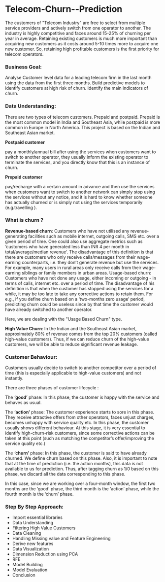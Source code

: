 # Telecom-Churn--Prediction
The customers of "Telecom Industry" are free to select from multiple service providers and actively switch from one operator to another. The industry is highly competitive and faces around 15-25% of churning per year in average. Retaining existing customers is much more important than acquiring new customers as it costs around 5-10 times more to acquire one new customer. So, retaining high profitable customers is the first priority for telecom operators.
### Business Goal:
Analyse Customer level data for a leading telecom firm in the last month using the data from the first three months.
Build predictive models to identify customers at high risk of churn.
Identify the main indicators of churn.
### Data Understanding:
There are two types of telecom customers. Prepaid and postpaid. 
Prepaid is the most common model in India and Southeast Asia, while postpaid is more common in Europe in North America. This project is based on the Indian and Southeast Asian market.

**Postpaid customer**

pay a monthly/annual bill after using the services
when customers want to switch to another operator, they usually inform the existing operator to terminate the services, and you directly know that this is an instance of churn.

**Prepaid customer**

pay/recharge with a certain amount in advance and then use the services
when customers want to switch to another network can simply stop using the services without any notice, and it is hard to know whether someone has actually churned or is simply not using the services temporarily (e.g.travelling ).

### What is churn ?
**Revenue-based churn**: Customers who have not utilised any revenue-generating facilities such as mobile internet, outgoing calls, SMS etc. over a given period of time. One could also use aggregate metrics such as ‘customers who have generated less than INR 4 per month in total/average/median revenue’. The disadvantage of this definition is that there are customers who only receive calls/messages from their wage-earning counterparts, i.e. they don’t generate revenue but use the services. For example, many users in rural areas only receive calls from their wage-earning siblings or family members in urban areas. Usage-based churn: Customers who have not done any usage, either incoming or outgoing - in terms of calls, internet etc. over a period of time. The disadvantage of his definition is that when the customer has stopped using the services for a while, it may be too late to take any corrective actions to retain them. For e.g., if you define churn based on a ‘two-months zero usage’ period, predicting churn could be useless since by that time the customer would have already switched to another operator.

Here, we are dealing with the "Usage Based Churn" type.

**High Value Churn**: In the Indian and the Southeast Asian market, approximately 80% of revenue comes from the top 20% customers (called high-value customers). Thus, if we can reduce churn of the high-value customers, we will be able to reduce significant revenue leakage.

### Customer Behaviour:
Customers usually decide to switch to another competitor over a period of time (this is especially applicable to high-value customers) and not instantly.

There are three phases of customer lifecycle :

The **‘good’** phase: In this phase, the customer is happy with the service and behaves as usual.

The **‘action’** phase: The customer experience starts to sore in this phase. They receive attractive offers from other operators, faces unjust charges, becomes unhappy with service quality etc. In this phase, the customer usually shows different behaviour. At this stage, it is very essential to identify high-churn-risk customers, since some corrective actions can be taken at this point (such as matching the competitor’s offer/improving the service quality etc.)

The **‘churn’** phase: In this phase, the customer is said to have already churned. We define churn based on this phase. Also, it is important to note that at the time of prediction (i.e. the action months), this data is not available to us for prediction. Thus, after tagging churn as 1/0 based on this phase, we discard all the data corresponding to this phase.

In this case, since we are working over a four-month window, the first two months are the ‘good’ phase, the third month is the ‘action’ phase, while the fourth month is the ‘churn’ phase.

### Step By Step Approach:
- Import essential libraries
- Data Understanding
- Filtering High Value Customers
- Data Cleaning
- Handling Missing value and Feature Engineering
- Derive new features
- Data Visualization
- Dimension Reduction using PCA
- RFE
- Model Building
- Model Evaluation
- Conclusion
